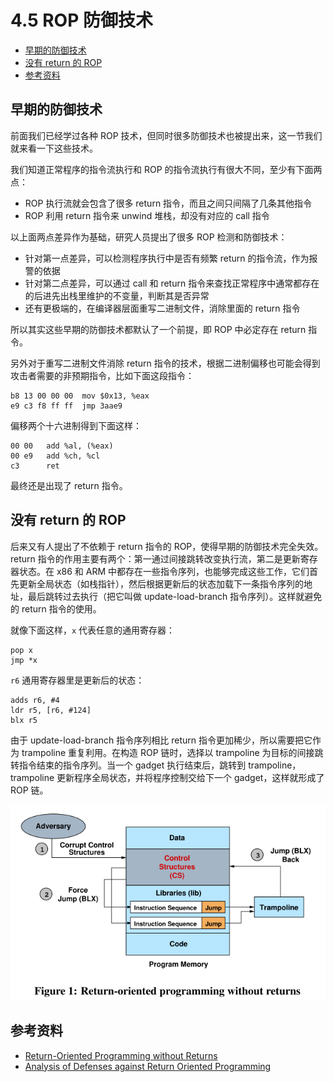 # 4.5 ROP 防御技术

- [早期的防御技术](#早期的防御技术)
- [没有 return 的 ROP](#没有-return-的-rop)
- [参考资料](#参考资料)


## 早期的防御技术
前面我们已经学过各种 ROP 技术，但同时很多防御技术也被提出来，这一节我们就来看一下这些技术。

我们知道正常程序的指令流执行和 ROP 的指令流执行有很大不同，至少有下面两点：
- ROP 执行流就会包含了很多 return 指令，而且之间只间隔了几条其他指令
- ROP 利用 return 指令来 unwind 堆栈，却没有对应的 call 指令

以上面两点差异作为基础，研究人员提出了很多 ROP 检测和防御技术：
- 针对第一点差异，可以检测程序执行中是否有频繁 return 的指令流，作为报警的依据
- 针对第二点差异，可以通过 call 和 return 指令来查找正常程序中通常都存在的后进先出栈里维护的不变量，判断其是否异常
- 还有更极端的，在编译器层面重写二进制文件，消除里面的 return 指令

所以其实这些早期的防御技术都默认了一个前提，即 ROP 中必定存在 return 指令。

另外对于重写二进制文件消除 return 指令的技术，根据二进制偏移也可能会得到攻击者需要的非预期指令，比如下面这段指令：
```
b8 13 00 00 00  mov $0x13, %eax
e9 c3 f8 ff ff  jmp 3aae9
```
偏移两个十六进制得到下面这样：
```
00 00   add %al, (%eax)
00 e9   add %ch, %cl
c3      ret
```
最终还是出现了 return 指令。


## 没有 return 的 ROP
后来又有人提出了不依赖于 return 指令的 ROP，使得早期的防御技术完全失效。return 指令的作用主要有两个：第一通过间接跳转改变执行流，第二是更新寄存器状态。在 x86 和 ARM 中都存在一些指令序列，也能够完成这些工作，它们首先更新全局状态（如栈指针），然后根据更新后的状态加载下一条指令序列的地址，最后跳转过去执行（把它叫做 update-load-branch 指令序列）。这样就避免的 return 指令的使用。

就像下面这样，`x` 代表任意的通用寄存器：
```
pop x
jmp *x
```
`r6` 通用寄存器里是更新后的状态：
```
adds r6, #4
ldr r5, [r6, #124]
blx r5
```

由于 update-load-branch 指令序列相比 return 指令更加稀少，所以需要把它作为 trampoline 重复利用。在构造 ROP 链时，选择以 trampoline 为目标的间接跳转指令结束的指令序列。当一个 gadget 执行结束后，跳转到 trampoline，trampoline 更新程序全局状态，并将程序控制交给下一个 gadget，这样就形成了 ROP 链。

![](../pic/4.5_rop_without_ret.png)


## 参考资料
- [Return-Oriented Programming without Returns](https://www2.cs.uic.edu/~s/papers/noret_ccs2010/noret_ccs2010.pdf)
- [Analysis of Defenses against Return Oriented Programming](http://www.eit.lth.se/sprapport.php?uid=829)
